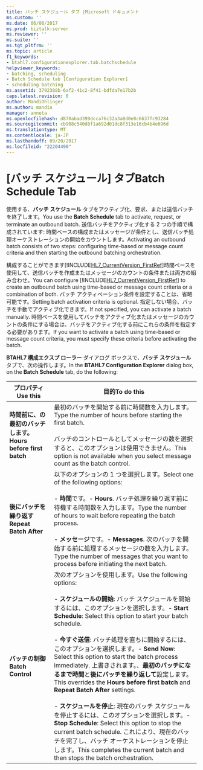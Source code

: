 ```yaml
---
title: バッチ スケジュール タブ |Microsoft ドキュメント
ms.custom: ''
ms.date: 06/08/2017
ms.prod: biztalk-server
ms.reviewer: ''
ms.suite: ''
ms.tgt_pltfrm: ''
ms.topic: article
f1_keywords:
- btahl7.configurationexplorer.tab.batchschedule
helpviewer_keywords:
- batching, scheduling
- Batch Schedule tab [Configuration Explorer]
- scheduling batching
ms.assetid: 3792388b-6af2-41c2-8f41-bdfda7e17b2b
caps.latest.revision: 6
author: MandiOhlinger
ms.author: mandia
manager: anneta
ms.openlocfilehash: d870abad399dcca76c32a3a8d0e8c6637fc93284
ms.sourcegitcommit: cb908c540d8f1a692d01dc8f313e16cb4b4e696d
ms.translationtype: MT
ms.contentlocale: ja-JP
ms.lasthandoff: 09/20/2017
ms.locfileid: "22204490"
---
```

# <a name="batch-schedule-tab"></a><span data-ttu-id="e61c2-102">[バッチ スケジュール] タブ</span><span class="sxs-lookup"><span data-stu-id="e61c2-102">Batch Schedule Tab</span></span>
<span data-ttu-id="e61c2-103">使用する、**バッチ スケジュール** タブをアクティブ化、要求、または送信バッチを終了します。</span><span class="sxs-lookup"><span data-stu-id="e61c2-103">You use the **Batch Schedule** tab to activate, request, or terminate an outbound batch.</span></span> <span data-ttu-id="e61c2-104">送信バッチをアクティブ化する 2 つの手順で構成されています: 時間ベースの構成またはメッセージが条件とし、送信バッチ処理オーケストレーションの開始をカウントします。</span><span class="sxs-lookup"><span data-stu-id="e61c2-104">Activating an outbound batch consists of two steps: configuring time-based or message count criteria and then starting the outbound batching orchestration.</span></span>  
  
 <span data-ttu-id="e61c2-105">構成することができます[!INCLUDE[HL7_CurrentVersion_FirstRef](../../includes/hl7-currentversion-firstref-md.md)]時間ベースを使用して、送信バッチを作成またはメッセージのカウントの条件または両方の組み合わせ。</span><span class="sxs-lookup"><span data-stu-id="e61c2-105">You can configure [!INCLUDE[HL7_CurrentVersion_FirstRef](../../includes/hl7-currentversion-firstref-md.md)] to create an outbound batch using time-based or message count criteria or a combination of both.</span></span> <span data-ttu-id="e61c2-106">バッチ アクティベーション条件を設定することは、省略可能です。</span><span class="sxs-lookup"><span data-stu-id="e61c2-106">Setting batch activation criteria is optional.</span></span> <span data-ttu-id="e61c2-107">指定しない場合、バッチを手動でアクティブ化できます。</span><span class="sxs-lookup"><span data-stu-id="e61c2-107">If not specified, you can activate a batch manually.</span></span> <span data-ttu-id="e61c2-108">時間ベースを使用してバッチをアクティブ化またはメッセージのカウントの条件にする場合は、バッチをアクティブ化する前にこれらの条件を指定する必要があります。</span><span class="sxs-lookup"><span data-stu-id="e61c2-108">If you want to activate a batch using time-based or message count criteria, you must specify these criteria before activating the batch.</span></span>  
  
 <span data-ttu-id="e61c2-109">**BTAHL7 構成エクスプ ローラー**  ダイアログ ボックスで、**バッチ スケジュール** タブで、次の操作します。</span><span class="sxs-lookup"><span data-stu-id="e61c2-109">In the **BTAHL7 Configuration Explorer** dialog box, on the **Batch Schedule** tab, do the following:</span></span>  
  
|<span data-ttu-id="e61c2-110">プロパティ</span><span class="sxs-lookup"><span data-stu-id="e61c2-110">Use this</span></span>|<span data-ttu-id="e61c2-111">目的</span><span class="sxs-lookup"><span data-stu-id="e61c2-111">To do this</span></span>|  
|--------------|----------------|  
|<span data-ttu-id="e61c2-112">**時間前に、の最初のバッチします。**</span><span class="sxs-lookup"><span data-stu-id="e61c2-112">**Hours before first batch**</span></span>|<span data-ttu-id="e61c2-113">最初のバッチを開始する前に時間数を入力します。</span><span class="sxs-lookup"><span data-stu-id="e61c2-113">Type the number of hours before starting the first batch.</span></span><br /><br /> <span data-ttu-id="e61c2-114">バッチのコントロールとしてメッセージの数を選択すると、このオプションは使用できません。</span><span class="sxs-lookup"><span data-stu-id="e61c2-114">This option is not available when you select message count as the batch control.</span></span>|  
|<span data-ttu-id="e61c2-115">**後にバッチを繰り返す**</span><span class="sxs-lookup"><span data-stu-id="e61c2-115">**Repeat Batch After**</span></span>|<span data-ttu-id="e61c2-116">以下のオプションの 1 つを選択します。</span><span class="sxs-lookup"><span data-stu-id="e61c2-116">Select one of the following options:</span></span><br /><br /> <span data-ttu-id="e61c2-117">-                   **時間**です。</span><span class="sxs-lookup"><span data-stu-id="e61c2-117">-                   **Hours**.</span></span> <span data-ttu-id="e61c2-118">バッチ処理を繰り返す前に待機する時間数を入力します。</span><span class="sxs-lookup"><span data-stu-id="e61c2-118">Type the number of hours to wait before repeating the batch process.</span></span><br /><br /> <span data-ttu-id="e61c2-119">-                   **メッセージ**です。</span><span class="sxs-lookup"><span data-stu-id="e61c2-119">-                   **Messages**.</span></span> <span data-ttu-id="e61c2-120">次のバッチを開始する前に処理するメッセージの数を入力します。</span><span class="sxs-lookup"><span data-stu-id="e61c2-120">Type the number of messages that you want to process before initiating the next batch.</span></span>|  
|<span data-ttu-id="e61c2-121">**バッチの制御**</span><span class="sxs-lookup"><span data-stu-id="e61c2-121">**Batch Control**</span></span>|<span data-ttu-id="e61c2-122">次のオプションを使用します。</span><span class="sxs-lookup"><span data-stu-id="e61c2-122">Use the following options:</span></span><br /><br /> <span data-ttu-id="e61c2-123">-                   **スケジュールの開始**: バッチ スケジュールを開始するには、このオプションを選択します。</span><span class="sxs-lookup"><span data-stu-id="e61c2-123">-                   **Start Schedule**: Select this option to start your batch schedule.</span></span><br /><br /> <span data-ttu-id="e61c2-124">-                   **今すぐ送信**: バッチ処理を直ちに開始するには、このオプションを選択します。</span><span class="sxs-lookup"><span data-stu-id="e61c2-124">-                   **Send Now**: Select this option to start the batch process immediately.</span></span> <span data-ttu-id="e61c2-125">上書きされます。、**最初のバッチになるまで時間**と**後にバッチを繰り返して**設定します。</span><span class="sxs-lookup"><span data-stu-id="e61c2-125">This overrides the **Hours before first batch** and **Repeat Batch After** settings.</span></span><br /><br /> <span data-ttu-id="e61c2-126">-                   **スケジュールを停止**: 現在のバッチ スケジュールを停止するには、このオプションを選択します。</span><span class="sxs-lookup"><span data-stu-id="e61c2-126">-                   **Stop Schedule**: Select this option to stop the current batch schedule.</span></span> <span data-ttu-id="e61c2-127">これにより、現在のバッチを完了し、バッチ オーケストレーションを停止します。</span><span class="sxs-lookup"><span data-stu-id="e61c2-127">This completes the current batch and then stops the batch orchestration.</span></span>|